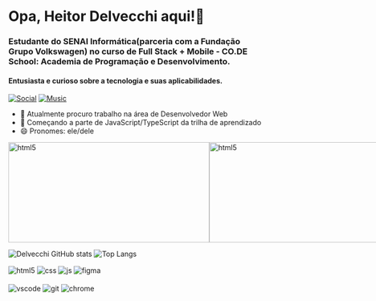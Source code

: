 # Opa, Heitor Delvecchi aqui!🤘

### Estudante do SENAI Informática(parceria com a Fundação  Grupo Volkswagen) no curso de Full Stack + Mobile - CO.DE School: Academia de Programação e Desenvolvimento.

#### Entusiasta e curioso sobre a tecnologia e suas aplicabilidades.

[![Social](https://img.shields.io/badge/LinkedIn-0077B5?style=for-the-badge&logo=linkedin&logoColor=whit)](https://www.linkedin.com/in/heitor-delvecchi-761baaba/) [![Music](https://img.shields.io/badge/Spotify-1ED760?&style=for-the-badge&logo=spotify&logoColor=white)](https://open.spotify.com/user/12146289929)



- 🔭 Atualmente procuro trabalho na área de Desenvolvedor Web
- 🌱 Começando a parte de JavaScript/TypeScript da trilha de aprendizado
- 😄 Pronomes: ele/dele

<div style="display: inline-flex">
<img align="center" alt="html5" src="https://media.giphy.com/media/v1.Y2lkPTc5MGI3NjExdnRjcm01YmJqZ25tcHczNWtsang2NGRmeHR2dWx5dDJmOHIwM3VubCZlcD12MV9pbnRlcm5hbF9naWZfYnlfaWQmY3Q9Zw/bGgsc5mWoryfgKBx1u/giphy.gif" width="400" height="200" frameBorder="0" class="giphy-embed" allowFullScreen />
<img align="center" alt="html5" src="https://media.giphy.com/media/v1.Y2lkPTc5MGI3NjExZ28zbzU2cmI2MTVqMW9qeXc1bGpyaGNqMnJjbXd4aTFnemFjcTlzeCZlcD12MV9pbnRlcm5hbF9naWZfYnlfaWQmY3Q9Zw/vrxxqQbyRxYi6scCjT/giphy.gif" width="400" height="200" frameBorder="0" class="giphy-embed" allowFullScreen />
</div><br>

![Delvecchi GitHub stats](https://github-readme-stats.vercel.app/api?username=delvecchi&show_icons=true&theme=tokyonight&count_private=true)    ![Top Langs](https://github-readme-stats.vercel.app/api/top-langs/?username=delvecchi&layout=compact&theme=tokyonight)

<div style="display: inline_block">
  <img align="center" alt="html5" src="https://img.shields.io/badge/HTML5-E34F26?style=for-the-badge&logo=html5&logoColor=white" />
  <img align="center" alt="css" src="https://img.shields.io/badge/CSS3-1572B6?style=for-the-badge&logo=css3&logoColor=white" />
  <img align="center" alt="js" src="https://img.shields.io/badge/JavaScript-F7DF1E?style=for-the-badge&logo=javascript&logoColor=black" />
  <img align="center" alt="figma" src="https://img.shields.io/badge/Figma-F24E1E?style=for-the-badge&logo=figma&logoColor=white" /?
</div><br/>
<br>
<div style="display: inline_block">
  <img align="center" alt="vscode" src="https://img.shields.io/badge/Visual_Studio_Code-0078D4?style=for-the-">
  <img align="center" alt="git" src="https://img.shields.io/badge/GIT-E44C30?style=for-the-badge&logo=git&logoColor=white" />
  <img align="center" alt="chrome" src="https://img.shields.io/badge/Google_chrome-4285F4?style=for-the-badge&logo=Google-chrome&logoColor=white" />
  </div><br/>
